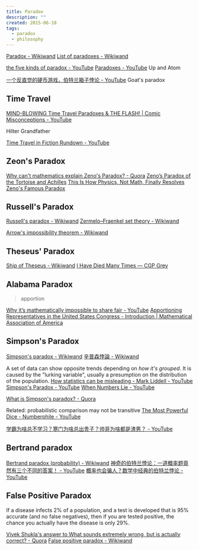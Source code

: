 ```yaml
---
title: Paradox
description: ""
created: 2015-06-18
tags:
  - paradox
  - philosophy
---
```


[Paradox - Wikiwand](http://www.wikiwand.com/en/Paradox)
[List of paradoxes - Wikiwand](http://www.wikiwand.com/en/List_of_paradoxes)

[the five kinds of paradox - YouTube](https://www.youtube.com/watch?v=ppX7Qjbe6BM)
[Paradoxes - YouTube](https://www.youtube.com/playlist?list=PL1lNrW4e0G8XVWIQoOlp_cM8PxDSqKgis) Up and Atom

[一个反直觉的硬币游戏，伯特兰箱子悖论 - YouTube](https://www.youtube.com/watch?v=kq_Ey8l_1yc) Goat's paradox

## Time Travel

[MIND-BLOWING Time Travel Paradoxes & THE FLASH! | Comic Misconceptions - YouTube](https://www.youtube.com/watch?v=XrI7bxofcSQ&list=PLPEShH2LWsQB713OGYPQ1-v3SCuWf2uZ-)

Hilter
Grandfather

[Time Travel in Fiction Rundown - YouTube](https://www.youtube.com/watch?v=d3zTfXvYZ9s)

## Zeon's Paradox

[Why can't mathematics explain Zeno's Paradox? - Quora](http://www.quora.com/Why-cant-mathematics-explain-Zenos-Paradox)
[Zeno’s Paradox of the Tortoise and Achilles](http://platonicrealms.com/encyclopedia/zenos-paradox-of-the-tortoise-and-achilles)
[This Is How Physics, Not Math, Finally Resolves Zeno's Famous Paradox](https://www.forbes.com/sites/startswithabang/2020/05/05/this-is-how-physics-not-math-finally-resolves-zenos-famous-paradox/amp/)

## Russell's Paradox

[Russell's paradox - Wikiwand](http://www.wikiwand.com/en/Russell's_paradox)
[Zermelo–Fraenkel set theory - Wikiwand](https://www.wikiwand.com/en/Zermelo%E2%80%93Fraenkel_set_theory)

[Arrow's impossibility theorem - Wikiwand](http://www.wikiwand.com/en/Arrow's_impossibility_theorem)

## Theseus' Paradox

[Ship of Theseus - Wikiwand](http://www.wikiwand.com/en/Ship_of_Theseus)
[I Have Died Many Times — CGP Grey](http://www.cgpgrey.com/blog/i-have-died-many-times)

## Alabama Paradox

> apportion

[Why it’s mathematically impossible to share fair - YouTube](https://www.youtube.com/watch?v=GVhFBujPlVo)
[Apportioning Representatives in the United States Congress - Introduction | Mathematical Association of America](https://www.maa.org/press/periodicals/convergence/apportioning-representatives-in-the-united-states-congress-introduction)

## Simpson's Paradox

[Simpson's paradox - Wikiwand](https://www.wikiwand.com/en/Simpson%27s_paradox)
[辛普森悖論 - Wikiwand](https://www.wikiwand.com/zh-hant/%E8%BE%9B%E6%99%AE%E6%A3%AE%E6%82%96%E8%AE%BA)

A set of data can show opposite trends depending on _how it's grouped_. It is caused by the "lurking variable", usually a presumption on the distribution of the population.
[How statistics can be misleading - Mark Liddell - YouTube](https://www.youtube.com/watch?v=sxYrzzy3cq8&index=9&list=PLJicmE8fK0EiEzttYMD1zYkT-SmNf323z)
[Simpson's Paradox - YouTube](https://www.youtube.com/watch?v=ebEkn-BiW5k)
[When Numbers Lie - YouTube](https://www.youtube.com/watch?v=BABu3bNoaBg)

[What is Simpson's paradox? - Quora](https://www.quora.com/What-is-Simpsons-paradox)

Related: probabilistic comparison may not be transitive
[The Most Powerful Dice - Numberphile - YouTube](https://www.youtube.com/watch?v=zzKGnuvX6IQ)

[学霸为啥总不学习？寒门为啥总出贵子？帅哥为啥都是渣男？ - YouTube](https://www.youtube.com/watch?v=ctgheOhe1vE)

## Bertrand paradox

[Bertrand paradox (probability) - Wikiwand](<https://www.wikiwand.com/en/Bertrand_paradox_(probability)>)
[神奇的伯特兰悖论：一道概率题竟然有三个不同的答案！ - YouTube](https://www.youtube.com/watch?v=62tL_BEY1no)
[概率也会骗人？数学中经典的伯特兰悖论 - YouTube](https://www.youtube.com/watch?v=Q2bWVV5GwhU)

## False Positive Paradox

If a disease infects 2% of a population, and a test is developed that is 95% accurate (and no false negatives), then if you are tested positive, the chance you actually have the disease is only 29%.

[Vivek Shukla's answer to What sounds extremely wrong, but is actually correct? - Quora](https://www.quora.com/What-sounds-extremely-wrong-but-is-actually-correct-1/answer/Vivek-Shukla-20)
[False positive paradox - Wikiwand](https://www.wikiwand.com/en/False_positive_paradox)

